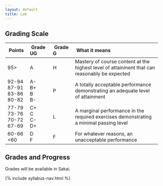 ```yaml
---
layout: default
title: Lab
---
```


## Grading Scale

|&nbsp;Points&nbsp;|&nbsp;Grade UG&nbsp;|&nbsp;Grade G&nbsp;|&nbsp;What it means&nbsp;|  
|:-------------------------------------------- |:-------------------------------- |:----- |:------------- |  
| 95>                                          | A                               | H      | Mastery of course content at the highest level of attainment that can reasonably be expected |  
| 92-94 <br /> 87-91 <br /> 83-86 <br /> 80-82 | A- <br /> B+ <br /> B <br /> B- | P      | A totally acceptable performance demonstrating an adequate level of attainment |  
| 77-79 <br /> 73-76 <br /> 70-72 <br /> 67-69 | C+ <br /> C <br /> C-<br />  D+ | L      | A marginal performance in the required exercises demonstrating a minimal passing level |  
| 60-66<br />  \<60                            | D<br />  F                      | F      | For whatever reasons, an unacceptable performance |  

## Grades and Progress

Grades will be available in Sakai.

{% include syllabus-nav.html %}
